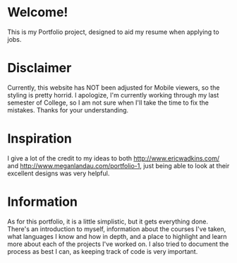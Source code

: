 # Welcome!

This is my Portfolio project, designed to aid my resume when applying to jobs.

# Disclaimer
Currently, this website has NOT been adjusted for Mobile viewers, so the styling is pretty horrid. I apologize, I'm currently working through my last semester of College, so I am not sure when I'll take the time to fix the mistakes. Thanks for your understanding. 

# Inspiration

I give a lot of the credit to my ideas to both http://www.ericwadkins.com/ and http://www.meganlandau.com/portfolio-1, just being able to look at their excellent designs was very helpful.

# Information

As for this portfolio, it is a little simplistic, but it gets everything done. There's an introduction to myself, information about the courses I've taken, what languages I know and how in depth, and a place to highlight and learn more about each of the projects I've worked on. I also tried to document the process as best I can, as keeping track of code is very important.
